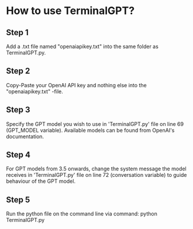 # How to use TerminalGPT?
## Step 1
Add a .txt file named "openaiapikey.txt" into the same folder as TerminalGPT.py.
## Step 2
Copy-Paste your OpenAI API key and nothing else into the "openaiapikey.txt" -file.
## Step 3
Specify the GPT model you wish to use in 'TerminalGPT.py' file on line 69 (GPT_MODEL variable). Available models can be found from OpenAI's documentation.
## Step 4
For GPT models from 3.5 onwards, change the system message the model receives in 'TerminalGPT.py' file on line 72 (conversation variable) to guide behaviour of the GPT model.
## Step 5
Run the python file on the command line via command: python TerminalGPT.py 

